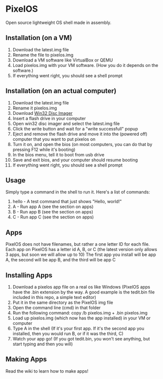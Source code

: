 # PixelOS
Open source lightweight OS shell made in assembly.

## Installation (on a VM)
1. Download the latest.img file
2. Rename the file to pixelos.img
3. Download a VM software like VirtualBox or QEMU
4. Load pixelos.img with your VM software. (How you do it depends on the software.)
5. If everything went right, you should see a shell prompt

## Installation (on an actual computer)
1. Download the latest.img file
2. Rename it pixelos.img
3. Download [Win32 Disc Imager](https://sourceforge.net/projects/win32diskimager/)
4. Insert a flash drive in your computer
5. Open win32 disc imager and select the latest.img file
6. Click the write button and wait for a "write successfull" popup
7. Eject and remove the flash drive and move it into the (powered off) computer that you want to put pixelos on
8. Turn it on, and open the bios (on most computers, you can do that by pressing F12 while it's booting)
9. In the bios menu, tell it to boot from usb drive
10. Save and exit bios, and your computer should resume booting
11. If everything went right, you should see a shell prompt

## Usage
Simply type a command in the shell to run it. Here's a list of commands:
1. hello - A test command that just shows "Hello, world!"
2. A - Run app A (see the section on apps)
2. B - Run app B (see the section on apps)
2. C - Run app C (see the section on apps)

## Apps
PixelOS does not have filenames, but rather a one letter ID for each file.
Each app on PixelOS has a letter id A, B, or C (the latest version only allows 3 apps, but soon we will allow up to 10)
The first app you install will be app A, the second will be app B, and the third will be app C

## Installing Apps
1. Download a pixelos app file on a real os like Windows (PixelOS apps have the .bin extension by the way. A good example is the tedit.bin file included in this repo, a simple text editor)
2. Put it in the same directory as the PixelOS img file
3. Open the command line (cmd) in that folder
4. Run the following command: copy /b pixelos.img + <app file name>.bin pixelos.img
5. Load up pixelos.img (which now has the app installed) in your VM or computer
6. Type A in the shell (If it's your first app. If it's the second app you installed, then you would run B, or if it was the third, C)
7. Watch your app go! (If you got tedit.bin, you won't see anything, but start typing and then you will)

## Making Apps
Read the wiki to learn how to make apps!
